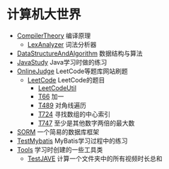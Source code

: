 # 计算机大世界

- [CompilerTheory](CompilerTheory) 编译原理
    - [LexAnalyzer](CompilerTheory/src/main/java/LexAnalyzer.java) 词法分析器
- [DataStructureAndAlgorithm](DataStructureAndAlgorithm) 数据结构与算法
- [JavaStudy](JavaStudy) Java学习时做的练习
- [OnlineJudge](OnlineJudge) LeetCode等题库网站刷题
    - [LeetCode](OnlineJudge/src/main/java/LeetCode) LeetCode的题目
        - [LeetCodeUtil](OnlineJudge/src/main/java/LeetCode/LeetCodeUtil.java) 
        - [T66](OnlineJudge/src/main/java/LeetCode/T66.java) 加一
        - [T489](OnlineJudge/src/main/java/LeetCode/T489.java) 对角线遍历
        - [T724](OnlineJudge/src/main/java/LeetCode/T724.java) 寻找数组的中心索引
        - [T747](OnlineJudge/src/main/java/LeetCode/T747.java) 至少是其他数字两倍的最大数
- [SORM](SORM) 一个简易的数据库框架
- [TestMybatis](TestMybatis) MyBatis学习过程中的练习
- [Tools](Tools) 学习时创建的一些工具类
    - [TestJAVE](Tools/src/main/java/TestJAVE.java) 计算一个文件夹中的所有视频时长总和
